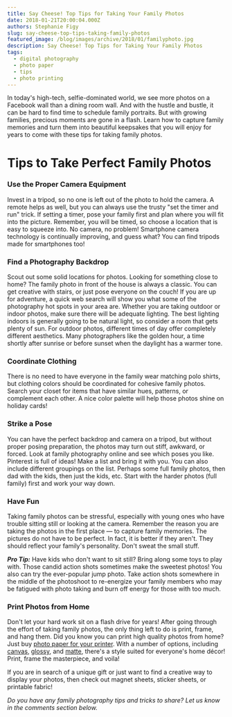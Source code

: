 ```yaml
---
title: Say Cheese! Top Tips for Taking Your Family Photos
date: 2018-01-21T20:00:04.000Z
authors: Stephanie Figy
slug: say-cheese-top-tips-taking-family-photos
featured_image: /blog/images/archive/2018/01/familyphoto.jpg
description: Say Cheese! Top Tips for Taking Your Family Photos
tags:
  - digital photography
  - photo paper
  - tips
  - photo printing
---
```

In today's high-tech, selfie-dominated world, we see more photos on a Facebook wall than a dining room wall. And with the hustle and bustle, it can be hard to find time to schedule family portraits. But with growing families, precious moments are gone in a flash. Learn how to capture family memories and turn them into beautiful keepsakes that you will enjoy for years to come with these tips for taking family photos.

# Tips to Take Perfect Family Photos

### Use the Proper Camera Equipment

Invest in a tripod, so no one is left out of the photo to hold the camera. A remote helps as well, but you can always use the trusty "set the timer and run" trick. If setting a timer, pose your family first and plan where you will fit into the picture. Remember, you will be timed, so choose a location that is easy to squeeze into. No camera, no problem! Smartphone camera technology is continually improving, and guess what? You can find tripods made for smartphones too!

### Find a Photography Backdrop

Scout out some solid locations for photos. Looking for something close to home? The family photo in front of the house is always a classic. You can get creative with stairs, or just pose everyone on the couch! If you are up for adventure, a quick web search will show you what some of the photography hot spots in your area are. Whether you are taking outdoor or indoor photos, make sure there will be adequate lighting. The best lighting indoors is generally going to be natural light, so consider a room that gets plenty of sun. For outdoor photos, different times of day offer completely different aesthetics. Many photographers like the golden hour, a time shortly after sunrise or before sunset when the daylight has a warmer tone.

### Coordinate Clothing

There is no need to have everyone in the family wear matching polo shirts, but clothing colors should be coordinated for cohesive family photos. Search your closet for items that have similar hues, patterns, or complement each other. A nice color palette will help those photos shine on holiday cards!

### Strike a Pose

You can have the perfect backdrop and camera on a tripod, but without proper posing preparation, the photos may turn out stiff, awkward, or forced. Look at family photography online and see which poses you like. Pinterest is full of ideas! Make a list and bring it with you. You can also include different groupings on the list. Perhaps some full family photos, then dad with the kids, then just the kids, etc. Start with the harder photos (full family) first and work your way down.

### Have Fun

Taking family photos can be stressful, especially with young ones who have trouble sitting still or looking at the camera. Remember the reason you are taking the photos in the first place — to capture family memories. The pictures do not have to be perfect. In fact, it is better if they aren't. They should reflect your family's personality. Don't sweat the small stuff.

***Pro Tip:*** Have kids who don't want to sit still? Bring along some toys to play with. Those candid action shots sometimes make the sweetest photos! You also can try the ever-popular jump photo. Take action shots somewhere in the middle of the photoshoot to re-energize your family members who may be fatigued with photo taking and burn off energy for those with too much.

### Print Photos from Home

Don't let your hard work sit on a flash drive for years! After going through the effort of taking family photos, the only thing left to do is print, frame, and hang them. Did you know you can print high quality photos from home? Just buy [photo paper for your printer](https://www.comboink.com/paper). With a number of options, including [canvas](https://www.comboink.com/paper/photo-paper/canvas-photo-paper), [glossy](https://www.comboink.com/paper/photo-paper/glossy-photo-paper), and [matte](https://www.comboink.com/paper/photo-paper/matte-photo-paper), there's a style suited for everyone's home décor! Print, frame the masterpiece, and voila!

If you are in search of a unique gift or just want to find a creative way to display your photos, then check out magnet sheets, sticker sheets, or printable fabric!

*Do you have any family photography tips and tricks to share? Let us know in the comments section below.*